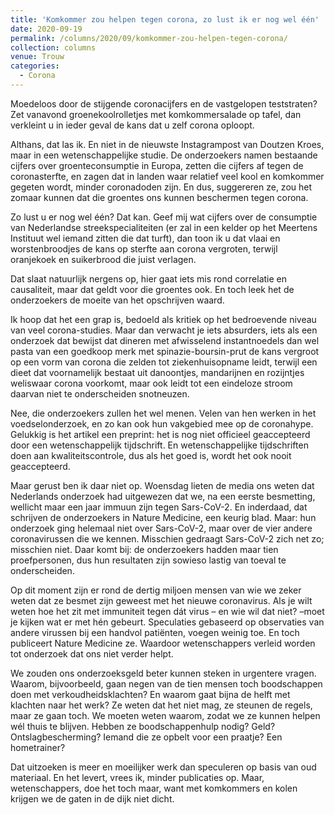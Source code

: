 ```yaml
---
title: 'Komkommer zou helpen tegen corona, zo lust ik er nog wel één'
date: 2020-09-19
permalink: /columns/2020/09/komkommer-zou-helpen-tegen-corona/
collection: columns
venue: Trouw
categories:
  - Corona
---
```


Moedeloos door de stijgende coronacijfers en de vastgelopen teststraten? Zet vanavond groenekoolrolletjes met komkommersalade op tafel, dan verkleint u in ieder geval de kans dat u zelf corona oploopt.

Althans, dat las ik. En niet in de nieuwste Instagrampost van Doutzen Kroes, maar in een wetenschappelijke studie. De onderzoekers namen bestaande cijfers over groenteconsumptie in Europa, zetten die cijfers af tegen de coronasterfte, en zagen dat in landen waar relatief veel kool en komkommer gegeten wordt, minder coronadoden zijn. En dus, suggereren ze, zou het zomaar kunnen dat die groentes ons kunnen beschermen tegen corona. 

Zo lust u er nog wel één? Dat kan. Geef mij wat cijfers over de consumptie van Nederlandse streekspecialiteiten (er zal in een kelder op het Meertens Instituut wel iemand zitten die dat turft), dan toon ik u dat vlaai en worstenbroodjes de kans op sterfte aan corona vergroten, terwijl oranjekoek en suikerbrood die juist verlagen.

Dat slaat natuurlijk nergens op, hier gaat iets mis rond correlatie en causaliteit, maar dat geldt voor die groentes ook. En toch leek het de onderzoekers de moeite van het opschrijven waard. 

Ik hoop dat het een grap is, bedoeld als kritiek op het bedroevende niveau van veel corona-studies. Maar dan verwacht je iets absurders, iets als een onderzoek dat bewijst dat dineren met afwisselend instantnoedels dan wel pasta van een goedkoop merk met spinazie-boursin-prut de kans vergroot op een vorm van corona die zelden tot ziekenhuisopname leidt, terwijl een dieet dat voornamelijk bestaat uit danoontjes, mandarijnen en rozijntjes weliswaar corona voorkomt, maar ook leidt tot een eindeloze stroom daarvan niet te onderscheiden snotneuzen.

Nee, die onderzoekers zullen het wel menen. Velen van hen werken in het voedselonderzoek, en zo kan ook hun vakgebied mee op de coronahype. Gelukkig is het artikel een preprint: het is nog niet officieel geaccepteerd door een wetenschappelijk tijdschrift. En wetenschappelijke tijdschriften doen aan kwaliteitscontrole, dus als het goed is, wordt het ook nooit geaccepteerd. 

Maar gerust ben ik daar niet op. Woensdag lieten de media ons weten dat Nederlands onderzoek had uitgewezen dat we, na een eerste besmetting, wellicht maar een jaar immuun zijn tegen Sars-CoV-2. En inderdaad, dat schrijven de onderzoekers in Nature Medicine, een keurig blad. Maar: hun onderzoek ging helemaal niet over Sars-CoV-2, maar over de vier andere coronavirussen die we kennen. Misschien gedraagt Sars-CoV-2 zich net zo; misschien niet. Daar komt bij: de onderzoekers hadden maar tien proefpersonen, dus hun resultaten zijn sowieso lastig van toeval te onderscheiden.

Op dit moment zijn er rond de dertig miljoen mensen van wie we zeker weten dat ze besmet zijn geweest met het nieuwe coronavirus. Als je wilt weten hoe het zit met immuniteit tegen dát virus – en wie wil dat niet? –moet je kijken wat er met hén gebeurt. Speculaties gebaseerd op observaties van andere virussen bij een handvol patiënten, voegen weinig toe. En toch publiceert Nature Medicine ze. Waardoor wetenschappers verleid worden tot onderzoek dat ons niet verder helpt. 

We zouden ons onderzoeksgeld beter kunnen steken in urgentere vragen. Waarom, bijvoorbeeld, gaan negen van de tien mensen toch boodschappen doen met verkoudheidsklachten? En waarom gaat bijna de helft met klachten naar het werk? Ze weten dat het niet mag, ze steunen de regels, maar ze gaan toch. We moeten weten waarom, zodat we ze kunnen helpen wél thuis te blijven. Hebben ze boodschappenhulp nodig? Geld? Ontslagbescherming? Iemand die ze opbelt voor een praatje? Een hometrainer?

Dat uitzoeken is meer en moeilijker werk dan speculeren op basis van oud materiaal. En het levert, vrees ik, minder publicaties op. Maar, wetenschappers, doe het toch maar, want met komkommers en kolen krijgen we de gaten in de dijk niet dicht.
